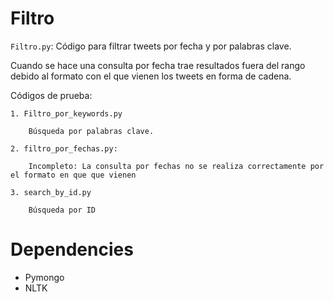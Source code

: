 # Filtro

`Filtro.py`: Código para filtrar tweets por fecha y por palabras clave.

Cuando se hace una consulta por fecha trae resultados fuera del rango debido al formato con el que vienen los tweets en forma de cadena.

Códigos de prueba:


    1. Filtro_por_keywords.py

        Búsqueda por palabras clave.
        
    2. filtro_por_fechas.py:

        Incompleto: La consulta por fechas no se realiza correctamente por el formato en que que vienen

    3. search_by_id.py

        Búsqueda por ID


# Dependencies

* Pymongo
* NLTK
